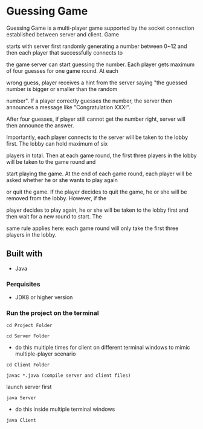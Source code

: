 
# Guessing Game
Guessing Game is a multi-player game supported by the socket connection established between server and client. Game

starts with server first randomly generating a number between 0~12 and then each player that successfully connects to

the game server can start guessing the number. Each player gets maximum of four guesses for one game round. At each 

wrong guess, player receives a hint from the server saying "the guessed number is bigger or smaller than the random

number". If a player correctly guesses the number, the server then announces a message like "Congratulation XXX!". 

After four guesses, if player still cannot get the number right, server will then announce the answer.




Importantly, each player connects to the server will be taken to the lobby first. The lobby can hold maximum of six

players in total. Then at each game round, the first three players in the lobby will be taken to the game round and

start playing the game. At the end of each game round, each player will be asked whether he or she wants to play again

or quit the game. If the player decides to quit the game, he or she will be removed from the lobby. However, if the

player decides to play again, he or she will be taken to the lobby first and then wait for a new round to start. The

same rule applies here: each game round will only take the first three players in the lobby.


## Built with
* Java

### Perquisites
* JDK8 or higher version

### Run the project on the terminal

```
cd Project Folder
```

```
cd Server Folder
```

* do this multiple times for client on different terminal windows to mimic multiple-player scenario

```
cd Client Folder 
```

```
javac *.java (compile server and client files)
```

launch server first

```
java Server 
```

* do this inside multiple terminal windows

```
java Client 
```

